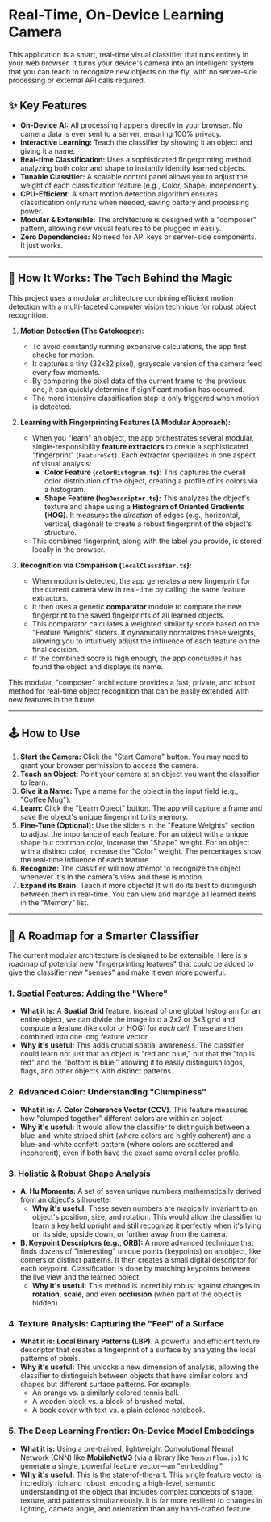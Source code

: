 # Real-Time, On-Device Learning Camera

This application is a smart, real-time visual classifier that runs entirely in your web browser. It turns your device's camera into an intelligent system that you can teach to recognize new objects on the fly, with no server-side processing or external API calls required.

## ✨ Key Features

-   **On-Device AI:** All processing happens directly in your browser. No camera data is ever sent to a server, ensuring 100% privacy.
-   **Interactive Learning:** Teach the classifier by showing it an object and giving it a name.
-   **Real-time Classification:** Uses a sophisticated fingerprinting method analyzing both color and shape to instantly identify learned objects.
-   **Tunable Classifier:** A scalable control panel allows you to adjust the weight of each classification feature (e.g., Color, Shape) independently.
-   **CPU-Efficient:** A smart motion detection algorithm ensures classification only runs when needed, saving battery and processing power.
-   **Modular & Extensible:** The architecture is designed with a "composer" pattern, allowing new visual features to be plugged in easily.
-   **Zero Dependencies:** No need for API keys or server-side components. It just works.

---

## 🚀 How It Works: The Tech Behind the Magic

This project uses a modular architecture combining efficient motion detection with a multi-faceted computer vision technique for robust object recognition.

1.  **Motion Detection (The Gatekeeper):**
    -   To avoid constantly running expensive calculations, the app first checks for motion.
    -   It captures a tiny (32x32 pixel), grayscale version of the camera feed every few moments.
    -   By comparing the pixel data of the current frame to the previous one, it can quickly determine if significant motion has occurred.
    -   The more intensive classification step is only triggered when motion is detected.

2.  **Learning with Fingerprinting Features (A Modular Approach):**
    -   When you "learn" an object, the app orchestrates several modular, single-responsibility **feature extractors** to create a sophisticated "fingerprint" (`FeatureSet`). Each extractor specializes in one aspect of visual analysis:
        -   **Color Feature (`colorHistogram.ts`):** This captures the overall color distribution of the object, creating a profile of its colors via a histogram.
        -   **Shape Feature (`hogDescriptor.ts`):** This analyzes the object's texture and shape using a **Histogram of Oriented Gradients (HOG)**. It measures the *direction* of edges (e.g., horizontal, vertical, diagonal) to create a robust fingerprint of the object's structure.
    -   This combined fingerprint, along with the label you provide, is stored locally in the browser.

3.  **Recognition via Comparison (`localClassifier.ts`):**
    -   When motion is detected, the app generates a new fingerprint for the current camera view in real-time by calling the same feature extractors.
    -   It then uses a generic **comparator** module to compare the new fingerprint to the saved fingerprints of all learned objects.
    -   This comparator calculates a weighted similarity score based on the "Feature Weights" sliders. It dynamically normalizes these weights, allowing you to intuitively adjust the influence of each feature on the final decision.
    -   If the combined score is high enough, the app concludes it has found the object and displays its name.

This modular, "composer" architecture provides a fast, private, and robust method for real-time object recognition that can be easily extended with new features in the future.

---

## 🕹️ How to Use

1.  **Start the Camera:** Click the "Start Camera" button. You may need to grant your browser permission to access the camera.
2.  **Teach an Object:** Point your camera at an object you want the classifier to learn.
3.  **Give it a Name:** Type a name for the object in the input field (e.g., "Coffee Mug").
4.  **Learn:** Click the "Learn Object" button. The app will capture a frame and save the object's unique fingerprint to its memory.
5.  **Fine-Tune (Optional):** Use the sliders in the "Feature Weights" section to adjust the importance of each feature. For an object with a unique shape but common color, increase the "Shape" weight. For an object with a distinct color, increase the "Color" weight. The percentages show the real-time influence of each feature.
6.  **Recognize:** The classifier will now attempt to recognize the object whenever it's in the camera's view and there is motion.
7.  **Expand its Brain:** Teach it more objects! It will do its best to distinguish between them in real-time. You can view and manage all learned items in the "Memory" list.

---

## 🧠 A Roadmap for a Smarter Classifier

The current modular architecture is designed to be extensible. Here is a roadmap of potential new "fingerprinting features" that could be added to give the classifier new "senses" and make it even more powerful.

### 1. Spatial Features: Adding the "Where"
-   **What it is:** A **Spatial Grid** feature. Instead of one global histogram for an entire object, we can divide the image into a 2x2 or 3x3 grid and compute a feature (like color or HOG) for *each cell*. These are then combined into one long feature vector.
-   **Why it's useful:** This adds crucial spatial awareness. The classifier could learn not just that an object is "red and blue," but that the "top is red" and the "bottom is blue," allowing it to easily distinguish logos, flags, and other objects with distinct patterns.

### 2. Advanced Color: Understanding "Clumpiness"
-   **What it is:** A **Color Coherence Vector (CCV)**. This feature measures how "clumped together" different colors are within an object.
-   **Why it's useful:** It would allow the classifier to distinguish between a blue-and-white striped shirt (where colors are highly coherent) and a blue-and-white confetti pattern (where colors are scattered and incoherent), even if both have the exact same overall color profile.

### 3. Holistic & Robust Shape Analysis
-   **A. Hu Moments:** A set of seven unique numbers mathematically derived from an object's silhouette.
    -   **Why it's useful:** These seven numbers are magically invariant to an object's position, size, and rotation. This would allow the classifier to learn a key held upright and still recognize it perfectly when it's lying on its side, upside down, or further away from the camera.
-   **B. Keypoint Descriptors (e.g., ORB):** A more advanced technique that finds dozens of "interesting" unique points (keypoints) on an object, like corners or distinct patterns. It then creates a small digital descriptor for each keypoint. Classification is done by matching keypoints between the live view and the learned object.
    -   **Why it's useful:** This method is incredibly robust against changes in **rotation**, **scale**, and even **occlusion** (when part of the object is hidden).

### 4. Texture Analysis: Capturing the "Feel" of a Surface
-   **What it is:** **Local Binary Patterns (LBP)**. A powerful and efficient texture descriptor that creates a fingerprint of a surface by analyzing the local patterns of pixels.
-   **Why it's useful:** This unlocks a new dimension of analysis, allowing the classifier to distinguish between objects that have similar colors and shapes but different surface patterns. For example:
    -   An orange vs. a similarly colored tennis ball.
    -   A wooden block vs. a block of brushed metal.
    -   A book cover with text vs. a plain colored notebook.

### 5. The Deep Learning Frontier: On-Device Model Embeddings
-   **What it is:** Using a pre-trained, lightweight Convolutional Neural Network (CNN) like **MobileNetV3** (via a library like `TensorFlow.js`) to generate a single, powerful feature vector—an "embedding."
-   **Why it's useful:** This is the state-of-the-art. This single feature vector is incredibly rich and robust, encoding a high-level, semantic understanding of the object that includes complex concepts of shape, texture, and patterns simultaneously. It is far more resilient to changes in lighting, camera angle, and orientation than any hand-crafted feature.